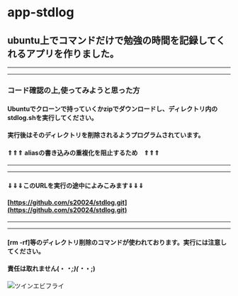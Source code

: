 # app-stdlog
## ubuntu上でコマンドだけで勉強の時間を記録してくれるアプリを作りました。

***
***

### コード確認の上,使ってみようと思った方
#### Ubuntuでクローンで持っていくかzipでダウンロードし、ディレクトリ内のstdlog.shを実行してください。
#### 実行後はそのディレクトリを削除されるようプログラムされています。
#### ⇑⇑⇑  **aliasの書き込みの重複化を阻止するため**　⇑⇑⇑

***
***

#### ⇓⇓⇓このURLを実行の途中によみこみます⇓⇓⇓
#### [https://github.com/s20024/stdlog.git](https://github.com/s20024/stdlog.git)

***
***

#### **[rm -rf]**等の**ディレクトリ削除のコマンド**が使われております。実行には注意してください。
#### **責任は取れません**(・_・;)(・_・;)


![ツインエビフライ](https://stamp.archsted.com/storage/stamps/jnzFfrvEmosS8bHNtGDUNR3zd4QteDokSF6z5N0O.jpeg "sample")
